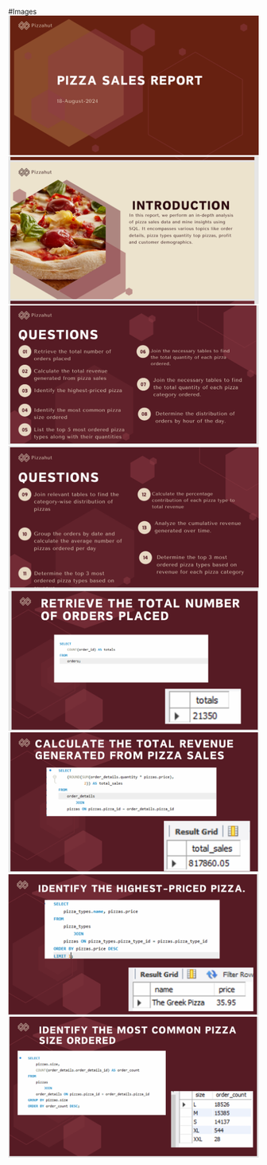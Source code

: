 #Images
![image alt](https://github.com/github-poojajadhav/Pizza_Sales/blob/a8e1af3041e23a2d70ead0a0c3ecaa73950d7e5d/Screenshot%20(202).png)
![image alt](https://github.com/github-poojajadhav/Pizza_Sales/blob/5099f28fcb7adf81836e1a495b2b500eabe0619d/Screenshot%20(203).png)
![image alt](https://github.com/github-poojajadhav/Pizza_Sales/blob/c5c423429cee6993a6a247652bb43d98f33b8715/Screenshot%20(204).png)
![image alt](https://github.com/github-poojajadhav/Pizza_Sales/blob/main/Screenshot%20(205).png)
![image alt](https://github.com/github-poojajadhav/Pizza_Sales/blob/main/Screenshot%20(206).png)
![image alt](https://github.com/github-poojajadhav/Pizza_Sales/blob/main/Screenshot%20(207).png)
![image alt](https://github.com/github-poojajadhav/Pizza_Sales/blob/main/Screenshot%20(208).png)
![image alt](https://github.com/github-poojajadhav/Pizza_Sales/blob/main/Screenshot%20(209).png)
